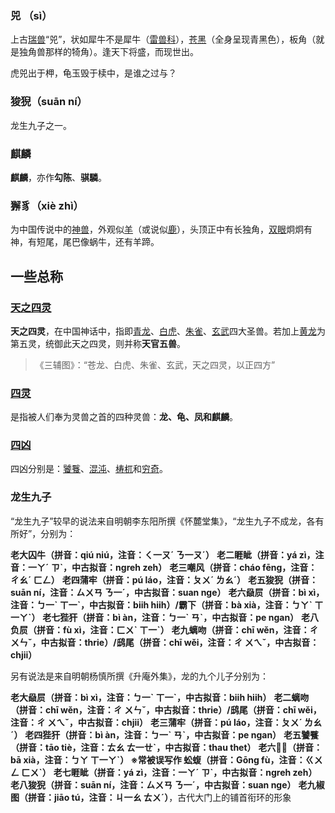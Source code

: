 ### **兕** （sì）
上古[瑞兽](https://baike.baidu.com/item/%E7%91%9E%E5%85%BD/8072748)“兕”，状如犀牛不是犀牛（[雷兽科](https://baike.baidu.com/item/%E9%9B%B7%E5%85%BD%E7%A7%91/2691668)），[苍黑](https://baike.baidu.com/item/%E8%8B%8D%E9%BB%91/5235576)（全身呈现青黑色），板角（就是独角兽那样的犄角）。逢天下将盛，而现世出。

虎兕出于柙，龟玉毁于椟中，是谁之过与？

### **狻猊**（suān ní）

龙生九子之一。

### **麒麟**

**麒麟**，亦作**勾陈**、**骐驎**。



### **獬豸**（xiè zhì）

为中国传说中的[神兽](https://zh.m.wikipedia.org/wiki/神獸_(神話))，外观似[羊](https://zh.m.wikipedia.org/wiki/羊)（或说似[鹿](https://zh.m.wikipedia.org/wiki/鹿)），头顶正中有长独角，[双眼](https://zh.m.wikipedia.org/wiki/雙眼)炯炯有神，有短尾，尾巴像蜗牛，还有羊蹄。



## 一些总称

### [天之四灵](https://zh.m.wikipedia.org/wiki/%E5%A4%A9%E4%B9%8B%E5%9B%9B%E7%81%B5)
**天之四灵**，在中国神话中，指即[青龙](https://zh.m.wikipedia.org/wiki/%E9%9D%92%E9%BE%8D "青龙")、[白虎](https://zh.m.wikipedia.org/wiki/%E7%99%BD%E8%99%8E "白虎")、[朱雀](https://zh.m.wikipedia.org/wiki/%E6%9C%B1%E9%9B%80 "朱雀")、[玄武](https://zh.m.wikipedia.org/wiki/%E7%8E%84%E6%AD%A6 "玄武")四大圣兽。若加上[黄龙](https://zh.m.wikipedia.org/wiki/%E9%BB%83%E9%BE%8D_(%E7%A5%9E%E7%8D%B8) "黄龙 (神兽)")为第五灵，统御此天之四灵，则并称**天官五兽**。

> 《三辅图》：“苍龙、白虎、朱雀、玄武，天之四灵，以正四方”

### [四灵](https://zh.m.wikipedia.org/wiki/四靈)

是指被人们奉为灵兽之首的四种灵兽：**龙、龟、凤和麒麟**。

### [四凶](https://zh.m.wikipedia.org/wiki/%E5%9B%9B%E5%87%B6)

四凶分别是：[饕餮](https://zh.m.wikipedia.org/wiki/饕餮)、[混沌](https://zh.m.wikipedia.org/wiki/混沌_(神話生物))、[梼杌](https://zh.m.wikipedia.org/wiki/梼杌)和[穷奇](https://zh.m.wikipedia.org/wiki/窮奇)。

### 龙生九子

“龙生九子”较早的说法来自明朝李东阳所撰《怀麓堂集》，“龙生九子不成龙，各有所好”，分别为：

**老大囚牛（拼音：qiú niú，注音：ㄑ一ㄡˊ ㄋ一ㄡˊ）**
**老二睚眦（拼音：yá zì，注音：一ㄚˊ ㄗˋ，中古拟音：ngreh zeh）**
**老三嘲风（拼音：cháo fēng，注音：ㄔㄠˊ ㄈㄥ）**
**老四蒲牢（拼音：pú láo，注音：ㄆㄨˊ ㄌㄠˊ）**
**老五狻猊（拼音：suān ní，注音：ㄙㄨㄢ ㄋ一ˊ，中古拟音：suan nge）**
**老六赑屃（拼音：bì xì，注音：ㄅ一ˋ ㄒ一ˋ，中古拟音：biih hiih）/霸下（拼音：bà xià，注音：ㄅㄚˋ ㄒ一ㄚˋ）**
**老七狴犴（拼音：bì àn，注音：ㄅ一ˋ ㄢˋ，中古拟音：pe ngan）**
**老八负屃（拼音：fù xì，注音：ㄈㄨˋ ㄒ一ˋ）**
**老九螭吻（拼音：chī wěn，注音：ㄔ ㄨㄣˇ，中古拟音：thrie）/鸱尾（拼音：chī wěi，注音：ㄔ ㄨㄟˇ，中古拟音：chjii）**



另有说法是来自明朝杨慎所撰《升庵外集》，龙的九个儿子分别为：



**老大赑屃（拼音：bì xì，注音：ㄅ一ˋ ㄒ一ˋ，中古拟音：biih hiih）**
**老二螭吻（拼音：chī wěn，注音：ㄔ ㄨㄣˇ，中古拟音：thrie）/鸱尾（拼音：chī wěi，注音：ㄔ ㄨㄟˇ，中古拟音：chjii）**
**老三蒲牢（拼音：pú láo，注音：ㄆㄨˊ ㄌㄠˊ）**
**老四狴犴（拼音：bì àn，注音：ㄅ一ˋ ㄢˋ，中古拟音：pe ngan）**
**老五饕餮（拼音：tāo tiè，注音：ㄊㄠ ㄊ一ㄝˋ，中古拟音：thau thet）**
**老六𧈢𧏡（拼音：bā xià，注音：ㄅㄚ ㄒ一ㄚˋ） ※常被误写作 蚣蝮（拼音：Gōng fù，注音：ㄍㄨㄥ ㄈㄨˋ）**
**老七睚眦（拼音：yá zì，注音：一ㄚˊ ㄗˋ，中古拟音：ngreh zeh）**
**老八狻猊（拼音：suān ní，注音：ㄙㄨㄢ ㄋ一ˊ，中古拟音：suan nge）**
**老九椒图（拼音：jiāo tú，注音：ㄐ一ㄠ ㄊㄨˊ）**，古代大门上的铺首衔环的形象



